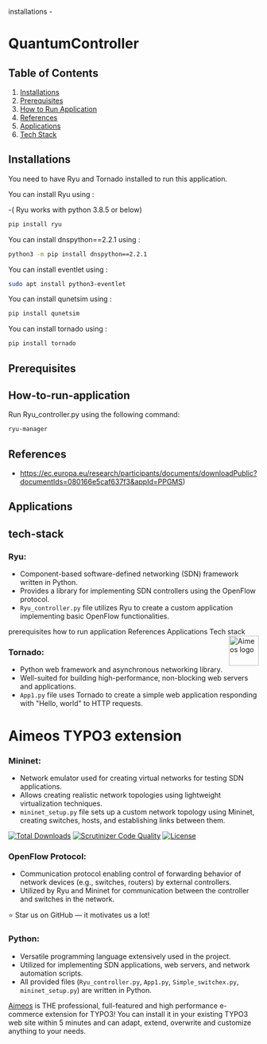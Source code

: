 installations - 
# QuantumController


## Table of Contents
1. [Installations](#installations)
2. [Prerequisites](#prerequisites)
3. [How to Run Application](#how-to-run-application)
4. [References](#references)
5. [Applications](#applications)
6. [Tech Stack](#tech-stack)

## Installations

You need to have Ryu and Tornado installed to run this application.

You can install Ryu using :

-( Ryu works with python 3.8.5 or below)
```bash
pip install ryu
```

You can install dnspython==2.2.1 using :

```bash
python3 -m pip install dnspython==2.2.1
```

You can install eventlet using :

```bash
sudo apt install python3-eventlet
```

You can install qunetsim using :

```bash
pip install qunetsim
```

You can install tornado using :

```bash
pip install tornado
```

## Prerequisites

## How-to-run-application
Run Ryu_controller.py using the following command:
```bash
ryu-manager
```

## References
- https://ec.europa.eu/research/participants/documents/downloadPublic?documentIds=080166e5caf637f3&appId=PPGMS)


## Applications



## tech-stack

### Ryu:
- Component-based software-defined networking (SDN) framework written in Python.
- Provides a library for implementing SDN controllers using the OpenFlow protocol.
- `Ryu_controller.py` file utilizes Ryu to create a custom application implementing basic OpenFlow functionalities.

prerequisites 
how to run application 
References
Applications
Tech stack
<a href="https://aimeos.org/">
    <img src="https://aimeos.org/fileadmin/template/icons/logo.png" alt="Aimeos logo" title="Aimeos" align="right" height="60" />
</a>
### Tornado:
- Python web framework and asynchronous networking library.
- Well-suited for building high-performance, non-blocking web servers and applications.
- `App1.py` file uses Tornado to create a simple web application responding with "Hello, world" to HTTP requests.

# Aimeos TYPO3 extension
### Mininet:
- Network emulator used for creating virtual networks for testing SDN applications.
- Allows creating realistic network topologies using lightweight virtualization techniques.
- `mininet_setup.py` file sets up a custom network topology using Mininet, creating switches, hosts, and establishing links between them.

[![Total Downloads](https://poser.pugx.org/aimeos/aimeos-typo3/d/total.svg)](https://packagist.org/packages/aimeos/aimeos-typo3)
[![Scrutinizer Code Quality](https://scrutinizer-ci.com/g/aimeos/aimeos-typo3/badges/quality-score.png?b=master)](https://scrutinizer-ci.com/g/aimeos/aimeos-typo3/?branch=master)
[![License](https://poser.pugx.org/aimeos/aimeos-typo3/license.svg)](https://packagist.org/packages/aimeos/aimeos-typo3)
### OpenFlow Protocol:
- Communication protocol enabling control of forwarding behavior of network devices (e.g., switches, routers) by external controllers.
- Utilized by Ryu and Mininet for communication between the controller and switches in the network.

:star: Star us on GitHub — it motivates us a lot!
### Python:
- Versatile programming language extensively used in the project.
- Utilized for implementing SDN applications, web servers, and network automation scripts.
- All provided files (`Ryu_controller.py`, `App1.py`, `Simple_switchex.py`, `mininet_setup.py`) are written in Python.

[Aimeos](https://aimeos.org/TYPO3) is THE professional, full-featured and
high performance e-commerce extension for TYPO3!  You can install it in your
existing TYPO3 web site within 5 minutes and can adapt, extend, overwrite
and customize anything to your needs.
